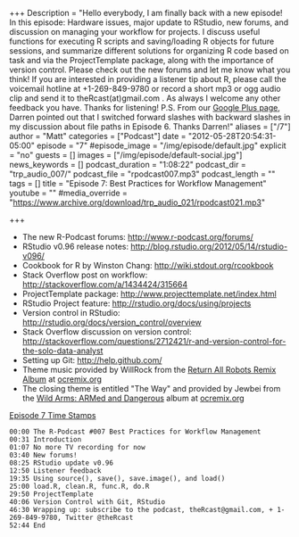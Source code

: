 +++
Description = "Hello everybody, I am finally back with a new episode! In this episode: Hardware issues, major update to RStudio, new forums, and discussion on managing your workflow for projects. I discuss useful functions for executing R scripts and saving/loading R objects for future sessions, and summarize different solutions for organizing R code based on task and via the ProjectTemplate package, along with the importance of version control. Please check out the new forums and let me know what you think! If you are interested in providing a listener tip about R, please call the voicemail hotline at +1-269-849-9780 or record a short mp3 or ogg audio clip and send it to theRcast(at)gmail.com . As always I welcome any other feedback you have. Thanks for listening! P.S. From our [Google Plus page](https://plus.google.com/u/0/b/111193531932434833188/), Darren pointed out that I switched forward slashes with backward slashes in my discussion about file paths in Episode 6. Thanks Darren!"
aliases = ["/7"]
author = "Matt"
categories = ["Podcast"]
date = "2012-05-28T20:54:31-05:00"
episode = "7"
#episode_image = "/img/episode/default.jpg"
explicit = "no"
guests = []
images = ["/img/episode/default-social.jpg"]
news_keywords = []
podcast_duration = "1:08:22"
podcast_dir = "trp_audio_007/"
podcast_file = "rpodcast007.mp3"
podcast_length = ""
tags = []
title = "Episode 7: Best Practices for Workflow Management"
youtube = ""
#media_override = "https://www.archive.org/download/trp_audio_021/rpodcast021.mp3"

+++

-   The new R-Podcast forums: <http://www.r-podcast.org/forums/>
-   RStudio v0.96 release notes: <http://blog.rstudio.org/2012/05/14/rstudio-v096/>
-   Cookbook for R by Winston Chang: <http://wiki.stdout.org/rcookbook>
-   Stack Overflow post on workflow: <http://stackoverflow.com/a/1434424/315664>
-   ProjectTemplate package: <http://www.projecttemplate.net/index.html>
-   RStudio Project feature: <http://rstudio.org/docs/using/projects>
-   Version control in RStudio: <http://rstudio.org/docs/version_control/overview>
-   Stack Overflow discussion on version control: <http://stackoverflow.com/questions/2712421/r-and-version-control-for-the-solo-data-analyst>
-   Setting up Git: <http://help.github.com/>
-   Theme music provided by WillRock from the [Return All Robots Remix Album](http://ocremix.org/events/returnallrobots/) at [ocremix.org](http://ocremix.org/)
-   The closing theme is entitled "The Way" and provided by Jewbei from the [Wild Arms: ARMed and Dangerous](http://armed.ocremix.org/) album at [ocremix.org](http://ocremix.org/)

<span style="text-decoration: underline;">Episode 7 Time Stamps</span>

    00:00 The R-Podcast #007 Best Practices for Workflow Management
    00:31 Introduction
    01:07 No more TV recording for now
    03:40 New forums!
    08:25 RStudio update v0.96
    12:50 Listener feedback
    19:35 Using source(), save(), save.image(), and load()
    25:00 load.R, clean.R, func.R, do.R
    29:50 ProjectTemplate
    40:06 Version Control with Git, RStudio
    46:30 Wrapping up: subscribe to the podcast, theRcast@gmail.com, + 1-269-849-9780, Twitter @theRcast
    52:44 End
